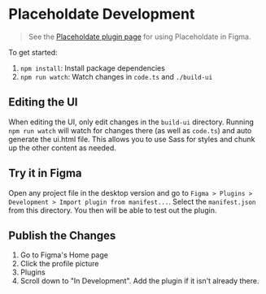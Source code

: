 # Placeholdate Development

> See the [Placeholdate plugin page](https://www.figma.com/community/plugin/1098444899707858859/Placeholdate) for using Placeholdate in Figma.

To get started:

1. `npm install`: Install package dependencies
2. `npm run watch`: Watch changes in `code.ts` and `./build-ui`

## Editing the UI

When editing the UI, only edit changes in the `build-ui` directory. Running `npm run watch` will watch for changes there (as well as `code.ts`) and auto generate the ui.html file. This allows you to use Sass for styles and chunk up the other content as needed.

## Try it in Figma

Open any project file in the desktop version and go to `Figma > Plugins > Development > Import plugin from manifest...`. Select the `manifest.json` from this directory. You then will be able to test out the plugin.

## Publish the Changes

1. Go to Figma's Home page
2. Click the profile picture
3. Plugins
4. Scroll down to "In Development". Add the plugin if it isn't already there.
